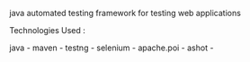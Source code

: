 java automated testing framework for testing web applications 

Technologies Used : 

java - 
maven -
testng -
selenium -
apache.poi -
ashot -


